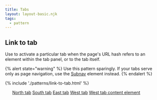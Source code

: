 ```yaml
---
title: Tabs
layout: layout-basic.njk
tags:
  - pattern
---
```


<script type="module">
  import '@rhds/elements/rh-tabs/rh-tabs.js';
  import '@rhds/elements/rh-button/rh-button.js';
  import '@rhds/elements/lib/elements/rh-context-picker/rh-context-picker.js';
</script>


## Link to tab

Use to activate a particular tab when the page's URL hash refers to an element
within the tab panel, or to the tab itself.

{% alert state="warning" %}
Use this pattern sparingly. If your tabs serve only as page navigation,
use the [Subnav](/elements/subnavigation) element instead.
{% endalert %}

{% include './patterns/link-to-tab.html' %}

<nav id="simulate-nav">
  <ul>
    <a href="#north">North tab</a>
    <a href="#south">South tab</a>
    <a href="#east">East tab</a>
    <a href="#west">West tab</a>
    <a href="#best">West tab content element</a>
  </ul>
</nav>

[element]: /elements/tabs
[css-props]: /elements/tabs/code/#css-custom-properties

